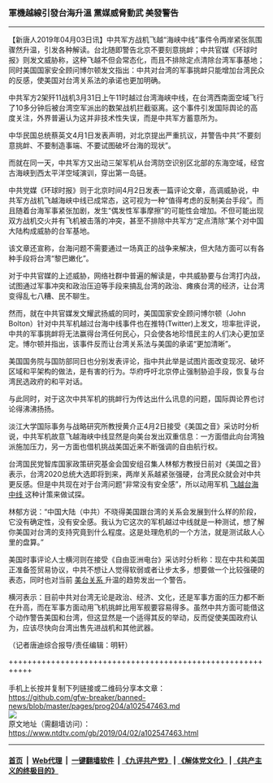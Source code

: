 ### 軍機越線引發台海升溫 黨媒威脅動武 美發警告
------------------------

<div class="post_content" itemprop="articleBody">
 <p>
  【新唐人2019年04月03日讯】中共军方战机飞越“海峡中线”事件令两岸紧张氛围骤然升温，引发各种解读。台北随即警告北京不要刻意挑衅；中共官媒《环球时报》则发文威胁称，这种飞越不但会常态化，而且不排除定点清除台湾军事基地；同时美国国家安全顾问博尔顿发文指出：中共对台湾的军事挑衅只能增加台湾民众的反感，使美国对台湾关系法的承诺也更加明确。
 </p>
 <p>
  中共军方2架歼11战机3月31日上午11时越过台湾海峡中线，在台湾西南面空域飞行了10多分钟后被台湾空军派出的数架战机拦截驱离。这个事件引发国际舆论的高度关注，外界普遍认为这并非技术性失误，而是中共军方蓄意所为。
 </p>
 <p>
  中华民国总统蔡英文4月1日发表声明，对北京提出严重抗议，并警告中共“不要刻意挑衅、不要制造事端、不要试图破坏台海的现状”。
 </p>
 <p>
  而就在同一天，中共军方又出动三架军机从台湾防空识别区北部的东海空域，经宫古海峡到西太平洋空域演训，穿出第一岛链。
 </p>
 <p>
  中共党媒《环球时报》则于北京时间4月2日发表一篇评论文章，高调威胁说，中共军方战机飞越海峡中线已成常态，这可视为一种“值得考虑的反制美台手段”。而且随着台海军事紧张加剧，发生“偶发性军事摩擦”的可能性会增加。不但可能出现双方战机交火并有飞机被击落的冲突，甚至不排除中共军方“定点清除”某个对中国大陆构成威胁的台军基地。
 </p>
 <p>
  该文章还宣称，台海问题不需要通过一场真正的战争来解决，但大陆方面可以有各种手段将台湾“黎巴嫩化”。
 </p>
 <p>
  对于中共官媒的上述威胁，网络社群中普遍的解读是，中共威胁要与台湾打内战，试图通过军事冲突和政治压迫等手段来搞乱台湾的政治、瘫痪台湾的经济，让台湾变得乱七八糟、民不聊生。
 </p>
 <p>
  然而，就在中共官媒发文耀武扬威的同时，美国国家安全顾问博尔顿（John Bolton）针对中共军机越过台海中线事件也在推特(Twitter)上发文，坦率批评说，中共的军事挑衅将无法赢得台湾任何民心，只会使各地珍惜民主的人们决心更加坚定。博尔顿并指出，该事件反而让台湾关系法与美国的承诺“更加清晰”。
 </p>
 <p>
  美国国务院与国防部同日也分别发表评论，指中共此举是试图片面改变现况、破坏区域和平架构的做法，是有害的行为。华府呼吁北京停止强制胁迫手段，恢复与台湾民选政府的和平对话。
 </p>
 <p>
  与此同时，对于这次中共军机的挑衅行为传达出什么讯息的问题，国际舆论界也讨论得沸沸扬扬。
 </p>
 <p>
  淡江大学国际事务与战略研究所教授黄介正4月2日接受《美国之音》采访时分析说，中共军机故意飞越海峡中线显然是向美台发出双重信息：一方面借此向台湾独派施加压力，另一方面也借机挑战美国近来不断强调的自由航行权。
 </p>
 <p>
  台湾国民党智库国家政策研究基金会国安组召集人林郁方教授日前对《美国之音》表示，台湾2020总统大选即将到来，两岸关系越紧张强硬，台湾民众就会对中共更反感。但是中共现在对于台湾问题“非常没有安全感”，所以动用军机
  <a href="https://www.ntdtv.com/gb/飞越台海中线.htm">
   飞越台海中线
  </a>
  这种计策来做试探。
 </p>
 <p>
  林郁方说：“中国大陆（中共）不晓得美国跟台湾的关系会发展到什么样的阶段，它没有确定性，没有安全感。我认为它这次的军机越过中线就是一种测试，想了解你美国对台湾的支持究竟到什么程度。这是处理危机的一个方法，就是测试敌人心里的盘算。”
 </p>
 <p>
  美国时事评论人士横河则在接受《自由亚洲电台》采访时分析称：现在中共和美国正准备签贸易协议，中共不想让人觉得软弱或者让步太多，想要做一个比较强硬的表态，同时也对当前
  <a href="https://www.ntdtv.com/gb/美台关系.htm">
   美台关系
  </a>
  升温的趋势发出一个警告。
 </p>
 <p>
  横河表示：目前中共对台湾无论是政治、经济、文化，还是军事方面的压力都不断在升高，而在军事方面动用飞机挑衅比用军舰要容易得多。虽然中共方面可能借这个动作警告美国和台湾，但这显然是一个适得其反的举动，反而促使美国政府认为，应该尽快向台湾出售先进战机和其他武器。
 </p>
 <p>
  （记者唐迪综合报导/责任编辑：明轩）
 </p>
 <div class="single_ad">
 </div>
</div>

+++++++++++++++++++++++++++++++++++++++++++++++++++++++++++<br/><br/>
手机上长按并复制下列链接或二维码分享本文章：<br/>
https://github.com/gfw-breaker/banned-news/blob/master/pages/prog204/a102547463.md <br/>
<a href='https://github.com/gfw-breaker/banned-news/blob/master/pages/prog204/a102547463.md'><img src='https://github.com/gfw-breaker/banned-news/blob/master/pages/prog204/a102547463.md.png'/></a> <br/>
原文地址（需翻墙访问）：https://www.ntdtv.com/gb/2019/04/02/a102547463.html


------------------------
#### [首页](https://github.com/gfw-breaker/banned-news/blob/master/README.md) &nbsp;|&nbsp; [Web代理](https://github.com/labour-camp/helloworld) &nbsp;|&nbsp; [一键翻墙软件](https://github.com/gfw-breaker/nogfw/blob/master/README.md) &nbsp;| [《九评共产党》](https://github.com/gfw-breaker/9ping.md/blob/master/README.md#九评之一评共产党是什么) | [《解体党文化》](https://github.com/gfw-breaker/jtdwh.md/blob/master/README.md) | [《共产主义的终极目的》](https://github.com/gfw-breaker/gczydzjmd.md/blob/master/README.md)

